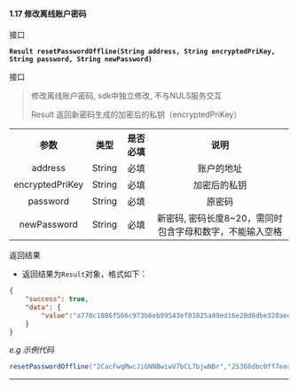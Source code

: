 #### 1.17 修改离线账户密码  
接口

**`Result resetPasswordOffline(String address, String encryptedPriKey, String password, String newPassword)`**

接口

> 修改离线账户密码, sdk中独立修改, 不与NULS服务交互
>
> Result 返回新密码生成的加密后的私钥（encryptedPriKey）

<table>
    <tr>
        <th align="center">参数</th>
        <th align="center">类型</th>
        <th align="center">是否必填</th>
        <th align="center">说明</th>
    </tr>
    <tr>
        <td align="center">address</td>
        <td align="center">String</td>
        <td align="center">必填</td>
        <td align="center">账户的地址 </td>
    </tr>
     <tr>
        <td align="center">encryptedPriKey</td>
        <td align="center">String</td>
        <td align="center">必填</td>
        <td align="center">加密后的私钥</td>
    </tr>
        <tr>
        <td align="center">password</td>
        <td align="center">String</td>
        <td align="center">必填</td>
        <td align="center">原密码</td>
    </tr>
     <tr>
        <td align="center">newPassword</td>
        <td align="center">String</td>
        <td align="center">必填</td>
        <td align="center">新密码, 密码长度8~20，需同时包含字母和数字，不能输入空格</td>
    </tr>
    </table>

返回结果  

- 返回结果为`Result`对象，格式如下：

```json
{
    "success": true,
    "data": {
    	"value":"a770c1886f566c973b6eb99543ef03825a89ed16e20d8dbe320aed64a85d5863ca23df43ef16ce0475424a49e192b6f9"
    }
}
```
*e.g 示例代码*

```java
resetPasswordOffline("2CacFwqMwcJiGNNBwiwV7bCL7bjwNBr","25368dbc0ff7eea4fc6da22bc37e85d7976a3846f8b58d4dc0cf484e740ba1b61f96395fbe1ddf70ece9fd21fcd95e7a","NULS111111", "nuls123456");
```
---
